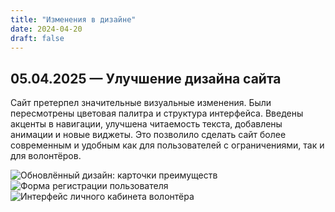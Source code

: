 ```yaml
---
title: "Изменения в дизайне"
date: 2024-04-20
draft: false
---
```


## 05.04.2025 — Улучшение дизайна сайта
<!--more-->
Сайт претерпел значительные визуальные изменения. Были пересмотрены цветовая палитра и структура интерфейса. Введены акценты в навигации, улучшена читаемость текста, добавлены анимации и новые виджеты. Это позволило сделать сайт более современным и удобным как для пользователей с ограничениями, так и для волонтёров.

![Обновлённый дизайн: карточки преимуществ](\resources\_gen\images\06.jpg)  
![Форма регистрации пользователя](\resources\_gen\images\07.jpg)  
![Интерфейс личного кабинета волонтёра](\resources\_gen\images\08.jpg)